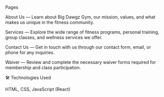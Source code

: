 Pages

About Us — Learn about Big Dawgz Gym, our mission, values, and what makes us unique in the fitness community.

Services — Explore the wide range of fitness programs, personal training, group classes, and wellness services we offer.

Contact Us — Get in touch with us through our contact form, email, or phone for any inquiries.

Waiver — Review and complete the necessary waiver forms required for membership and class participation.

🛠️ Technologies Used

HTML, CSS, JavaScript (React)
 
